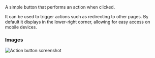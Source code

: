 A simple button that performs an action when clicked.

It can be used to trigger actions such as redirecting to other pages. By default it displays in the
lower-right corner, allowing for easy access on mobile devices.

### Images

![Action button screenshot](https://gitlab.com/appsemble/appsemble/-/raw/0.23.5/config/assets/action-button.png)
